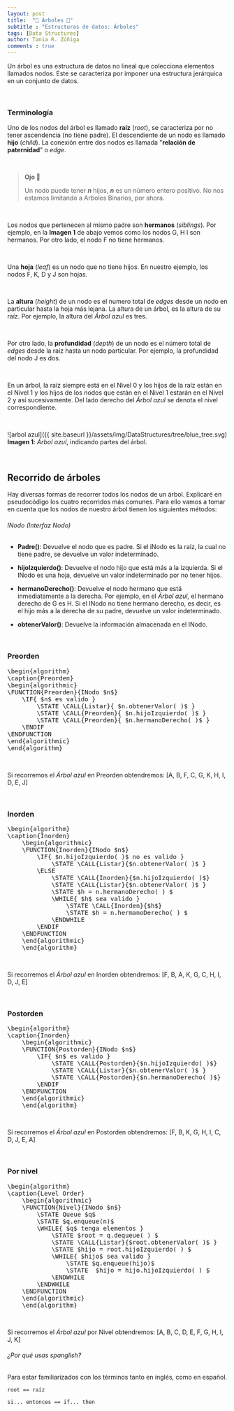 ```yaml
---
layout: post
title:  "🌳 Árboles 🌳"
subtitle : "Estructuras de datos: Árboles"
tags: [Data Structures]
author: Tania R. Zúñiga
comments : true
---
```


Un árbol es una estructura de datos no lineal que colecciona elementos llamados nodos. Este se caracteriza por imponer una estructura jerárquica en un conjunto de datos.

<br>

<h3>Terminología</h3>

Uno de los nodos del árbol es llamado **raíz** (*root*), se caracteriza por no tener ascendencia (no tiene padre).  El descendiente de un nodo es llamado **hijo** (*child*). La conexión entre dos nodos es llamada "**relación de paternidad**" o *edge*.

<br>

>**Ojo 👀**
>
>Un nodo puede tener ***n*** hijos, ***n*** es un número entero positivo. No nos estamos limitando a Arboles Binarios, por ahora.

<br>

Los nodos que pertenecen al mismo padre son **hermanos** (*siblings*). Por ejemplo, en la **Imagen 1** de abajo vemos como los nodos G, H I son hermanos. Por otro lado, el nodo F no tiene hermanos.

<br>

Una **hoja** (*leaf*) es un nodo que no tiene hijos. En nuestro ejemplo, los nodos F, K, D y J son hojas.

<br>

La **altura** (*height*) de un nodo es el numero total de *edges* desde un nodo en particular hasta la hoja más lejana. La altura de un árbol, es la altura de su raíz. Por ejemplo, la altura del *Árbol azul* es tres.

<br>

Por otro lado, la **profundidad** (*depth*) de un nodo es el número total de *edges* desde la raíz hasta un nodo particular. Por ejemplo, la profundidad del nodo J es dos.

<br>

En un árbol, la raíz siempre está en el Nivel 0 y los hijos de la raíz están en el Nivel 1 y los hijos de los nodos que están en el Nivel 1 estarán en el Nivel 2 y así sucesivamente. Del lado derecho del *Árbol azul* se denota el nivel correspondiente.

<br>

![arbol azul]({{ site.baseurl }}/assets/img/DataStructures/tree/blue_tree.svg) **Imagen 1**: *Árbol azul*, indicando partes del árbol.

<br>

<h2>Recorrido de árboles</h2>

Hay diversas formas de recorrer todos los nodos de un árbol. Explicaré en pseudocódigo los cuatro recorridos más comunes. Para ello vamos a tomar en cuenta que los nodos de nuestro árbol tienen los siguientes métodos:

<h6>INodo (Interfaz Nodo)</h6>

- **Padre()**: Devuelve el nodo que es padre. Si el iNodo es la raíz, la cual no tiene padre, se devuelve un valor indeterminado.

- **hijoIzquierdo()**: Devuelve el nodo hijo que está más a la izquierda. Si el INodo es una hoja, devuelve un valor indeterminado por no tener hijos.

- **hermanoDerecho()**: Devuelve el nodo hermano que está inmediatamente a la derecha. Por ejemplo, en el *Árbol azul*, el hermano derecho de G es H. Si el INodo no tiene hermano derecho, es decir, es el hijo más a la derecha de su padre, devuelve un valor indeterminado.

- **obtenerValor()**: Devuelve la información almacenada en el INodo.


<script src='https://cdnjs.cloudflare.com/ajax/libs/mathjax/2.7.5/MathJax.js?config=TeX-AMS_CHTML'>
</script>
<script type="text/x-mathjax-config">
    MathJax.Hub.Config({
        tex2jax: {
            inlineMath: [['$','$'], ['\\(','\\)']],
            displayMath: [['$$','$$'], ['\[','\]']],
            processEscapes: true,
            processEnvironments: true,
        }
    });
</script>

<br>

<h3>Preorden</h3>

<pre id="preorden" style="display:hidden;">
\begin{algorithm}
\caption{Preorden}
\begin{algorithmic}
\FUNCTION{Preorden}{INodo $n$}
    \IF{ $n$ es valido } 
        \STATE \CALL{Listar}{ $n.obtenerValor( )$ }
        \STATE \CALL{Preorden}{ $n.hijoIzquierdo( )$ }
        \STATE \CALL{Preorden}{ $n.hermanoDerecho( )$ }
    \ENDIF
\ENDFUNCTION
\end{algorithmic}
\end{algorithm}
</pre>

<br>

Si recorremos el *Árbol azul* en Preorden obtendremos: \[A, B, F, C, G, K, H, I, D, E, J\]

<br>

<h3>Inorden</h3>

<pre id="inorden" style="display:hidden;">
\begin{algorithm}
\caption{Inorden}
    \begin{algorithmic}
    \FUNCTION{Inorden}{INodo $n$}
        \IF{ $n.hijoIzquierdo( )$ no es valido } 
            \STATE \CALL{Listar}{$n.obtenerValor( )$ }
        \ELSE
            \STATE \CALL{Inorden}{$n.hijoIzquierdo( )$}
            \STATE \CALL{Listar}{$n.obtenerValor( )$ }
            \STATE $h = n.hermanoDerecho( ) $
            \WHILE{ $h$ sea valido }
                \STATE \CALL{Inorden}{$h$}
                \STATE $h = n.hermanoDerecho( ) $
            \ENDWHILE
        \ENDIF
    \ENDFUNCTION
    \end{algorithmic}
    \end{algorithm}
</pre>

<br>

Si recorremos el *Árbol azul* en Inorden obtendremos: \[F, B, A, K, G, C, H, I, D, J, E\]

<br>

<h3>Postorden</h3>

<pre id="postorden" style="display:hidden;">
\begin{algorithm}
\caption{Inorden}
    \begin{algorithmic}
    \FUNCTION{Postorden}{INodo $n$}
        \IF{ $n$ es valido } 
            \STATE \CALL{Postorden}{$n.hijoIzquierdo( )$}
            \STATE \CALL{Listar}{$n.obtenerValor( )$ }
            \STATE \CALL{Postorden}{$n.hermanoDerecho( )$}
        \ENDIF
    \ENDFUNCTION
    \end{algorithmic}
    \end{algorithm}
</pre>

<br>

Si recorremos el *Árbol azul* en Postorden obtendremos: \[F, B, K, G, H, I, C, D, J, E, A\]

<br>

<h3>Por nivel</h3>

<pre id="nivel" style="display:hidden;">
\begin{algorithm}
\caption{Level Order}
    \begin{algorithmic}
    \FUNCTION{Nivel}{INodo $n$}
        \STATE Queue $q$
        \STATE $q.enqueue(n)$
        \WHILE{ $q$ tenga elementos }
            \STATE $root = q.dequeue( ) $
            \STATE \CALL{Listar}{$root.obtenerValor( )$ }
            \STATE $hijo = root.hijoIzquierdo( ) $
            \WHILE{ $hijo$ sea valido }
                \STATE $q.enqueue(hijo)$
                \STATE  $hijo = hijo.hijoIzquierdo( ) $
            \ENDWHILE
        \ENDWHILE
    \ENDFUNCTION
    \end{algorithmic}
    \end{algorithm}
</pre>

<br>

Si recorremos el *Árbol azul* por Nivel obtendremos: \[A, B, C, D, E, F, G, H, I, J, K\]


<script>
    pseudocode.renderElement(document.getElementById("preorden") );
    pseudocode.renderElement(document.getElementById("inorden"), {indentSize: '3em'});
    pseudocode.renderElement(document.getElementById("postorden") );
    pseudocode.renderElement(document.getElementById("nivel"), {indentSize: '3em'});
</script>


<h6>¿Por qué usas spanglish?</h6>

Para estar familiarizados con los términos tanto en inglés, como en español.

```root == raíz ```

```si... entonces == if... then```








